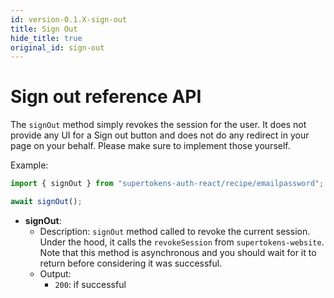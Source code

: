 ```yaml
---
id: version-0.1.X-sign-out
title: Sign Out
hide_title: true
original_id: sign-out
---
```


# Sign out reference API


The `signOut` method simply revokes the session for the user. It does not provide any UI for a Sign out button and does not do any redirect in your page on your behalf. Please make sure to implement those yourself.

Example: 

```js
import { signOut } from "supertokens-auth-react/recipe/emailpassword";

await signOut();
```

- **signOut**: 
    - Description: `signOut` method called to revoke the current session. Under the hood, it calls the `revokeSession` from `supertokens-website`. Note that this method is asynchronous and you should wait for it to return before considering it was successful.
    - Output:
        - `200`: if successful